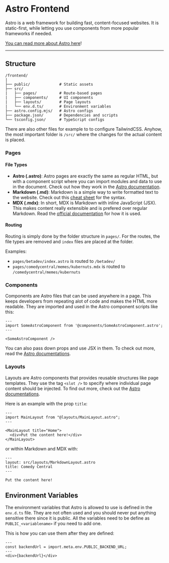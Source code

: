 # Astro Frontend

Astro is a web framework for building fast, content-focused websites. It is static-first, while letting you use components from more popular frameworks if needed.

[You can read more about Astro here](https://astro.build/)!

---

## Structure

```
/frontend/
|
├── public/             # Static assets
├── src/
|   ├── pages/          # Route-based pages
|   ├── components/     # UI components
|   ├── layouts/        # Page layouts
|   └── env.d.ts/       # Environment variables
├── astro.config.mjs/   # Astro configs
├── package.json/       # Dependencies and scripts
└── tsconfig.json/      # TypeScript configs
```

There are also other files for example to to configure TailwindCSS. Anyhow, the most important folder is `/src/` where the changes for the actual content is placed.

### Pages

#### File Types

- **Astro (.astro)**: Astro pages are exactly the same as regular HTML, but with a component script where you can import modules and data to use in the document. Check out how they work in the [Astro documentation](https://docs.astro.build/en/basics/astro-pages/#astro-pages).
- **Markdown (.md)**: Markdown is a simple way to write formatted text to the website. Check out this [cheat sheet](https://www.markdownguide.org/cheat-sheet/) for the syntax.
- **MDX (.mdx)**: In short, MDX is Markdown with inline JavaScript (JSX). This makes content really extensible and is prefered over regular Markdown. Read the [official documentation](https://mdxjs.com/) for how it is used.

#### Routing

Routing is simply done by the folder structure in `pages/`. For the routes, the file types are removed and `index` files are placed at the folder.

Examples:

- `pages/betadev/index.astro` is routed to `/betadev/`
- `pages/comedycentral/memes/kubernuts.mdx` is routed to `/comedycentral/memes/kubernuts`

### Components

Components are Astro files that can be used anywhere in a page. This keeps developers from repeating alot of code and makes the HTML more readable. They are imported and used in the Astro component scripts like this:

```astro
---
import SomeAstroComponent from '@components/SomeAstroComponent.astro';
---

<SomeAstroComponent />
```

You can also pass down props and use JSX in them. To check out more, read the [Astro documentations](https://docs.astro.build/en/basics/astro-components/).

### Layouts

Layouts are Astro components that provides reusable structures like page templates. They use the tag `<slot />` to specify where individual page content should be injected. To find out more, check out the [Astro documentations](https://docs.astro.build/en/basics/layouts/).

Here is an example with the prop `title`:

```astro
---
import MainLayout from "@layouts/MainLayout.astro";
---

<MainLayout title="Home">
  <div>Put the content here!</div>
</MainLayout>
```

or within Markdown and MDX with:

```astro
---
layout: src/layouts/MarkdownLayout.astro
title: Comedy Central
---

Put the content here!
```

## Environment Variables

The environment variables that Astro is allowed to use is defined in the `env.d.ts` file. They are not often used and you should never put anything sensitive there since it is public. All the variables need to be define as `PUBLIC_<variablename>` if you need to add one.

This is how you can use them after they are defined:

```astro
---
const backendUrl = import.meta.env.PUBLIC_BACKEND_URL;
---
<div>{backendUrl}</div>
```
